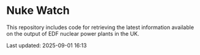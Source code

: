 # Nuke Watch

This repository includes code for retrieving the latest information available on the output of EDF nuclear power plants in the UK.

Last updated: 2025-09-01 16:13